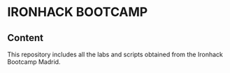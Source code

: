# IRONHACK BOOTCAMP

## Content

This repository includes all the labs and scripts obtained from the Ironhack Bootcamp Madrid.
